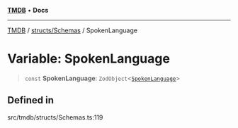 [**TMDB**](../../../README.md) • **Docs**

***

[TMDB](../../../README.md) / [structs/Schemas](../README.md) / SpokenLanguage

# Variable: SpokenLanguage

> `const` **SpokenLanguage**: `ZodObject`\<[`SpokenLanguage`](../type-aliases/SpokenLanguage.md)\>

## Defined in

src/tmdb/structs/Schemas.ts:119
